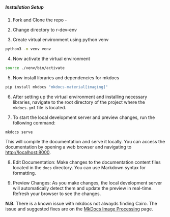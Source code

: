 
##### Installation Setup

1. Fork and Clone the repo -

2. Change directory to r-dev-env

3. Create virtual environment using python venv

```bash
python3 -m venv venv
```

4. Now activate the virtual environment

```bash
source ./venv/bin/activate
```

5. Now install libraries and dependencies for mkdocs

```bash
pip install mkdocs "mkdocs-material[imaging]"
```

6. After setting up the virtual environment and installing necessary libraries,
   navigate to the root directory of the project where the `mkdocs.yml` file is
   located.

7. To start the local development server and preview changes, run the following
   command:

```bash
mkdocs serve
```

This will compile the documentation and serve it locally. You can access the
documentation by opening a web browser and navigating to
<http://localhost:8000>.

8. Edit Documentation: Make changes to the documentation content files located
   in the `docs` directory. You can use Markdown syntax for formatting.

9. Preview Changes: As you make changes, the local development server will
   automatically detect them and update the preview in real-time. Refresh your
   browser to see the changes.

**N.B.** There is a known issue with mkdocs not alwayds finding Cairo. The issue
and suggested fixes are on the [MkDocs Image
Processing](https://squidfunk.github.io/mkdocs-material/plugins/requirements/image-processing/)
page.

